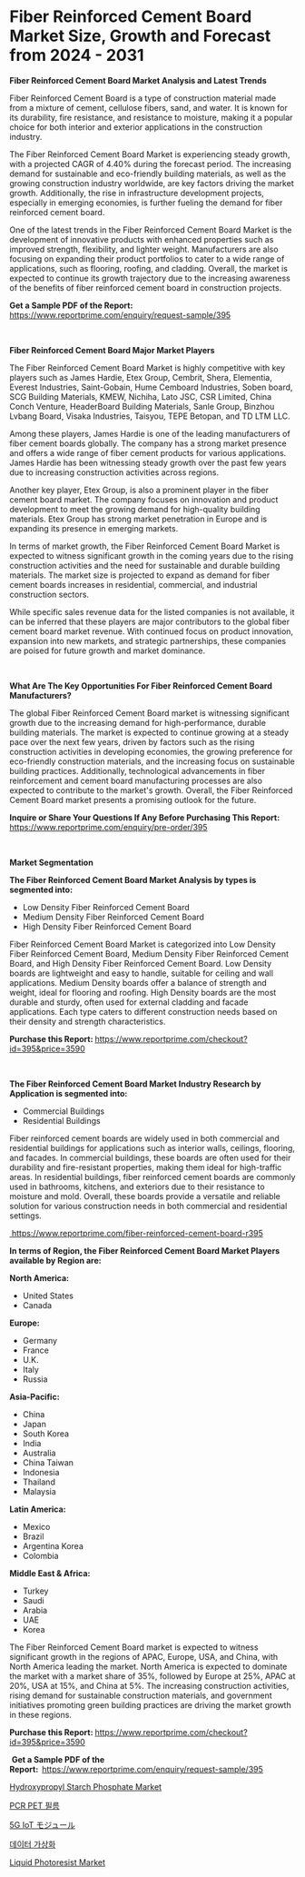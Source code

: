 <p><h1>Fiber Reinforced Cement Board Market Size, Growth and Forecast from 2024 - 2031</h1></p><p><strong>Fiber Reinforced Cement Board Market Analysis and Latest Trends</strong></p>
<p><p>Fiber Reinforced Cement Board is a type of construction material made from a mixture of cement, cellulose fibers, sand, and water. It is known for its durability, fire resistance, and resistance to moisture, making it a popular choice for both interior and exterior applications in the construction industry.</p><p>The Fiber Reinforced Cement Board Market is experiencing steady growth, with a projected CAGR of 4.40% during the forecast period. The increasing demand for sustainable and eco-friendly building materials, as well as the growing construction industry worldwide, are key factors driving the market growth. Additionally, the rise in infrastructure development projects, especially in emerging economies, is further fueling the demand for fiber reinforced cement board.</p><p>One of the latest trends in the Fiber Reinforced Cement Board Market is the development of innovative products with enhanced properties such as improved strength, flexibility, and lighter weight. Manufacturers are also focusing on expanding their product portfolios to cater to a wide range of applications, such as flooring, roofing, and cladding. Overall, the market is expected to continue its growth trajectory due to the increasing awareness of the benefits of fiber reinforced cement board in construction projects.</p></p>
<p><strong>Get a Sample PDF of the Report:&nbsp;</strong> <a href="https://www.reportprime.com/enquiry/request-sample/395">https://www.reportprime.com/enquiry/request-sample/395</a></p>
<p>&nbsp;</p>
<p><strong>Fiber Reinforced Cement Board Major Market Players</strong></p>
<p><p>The Fiber Reinforced Cement Board Market is highly competitive with key players such as James Hardie, Etex Group, Cembrit, Shera, Elementia, Everest Industries, Saint-Gobain, Hume Cemboard Industries, Soben board, SCG Building Materials, KMEW, Nichiha, Lato JSC, CSR Limited, China Conch Venture, HeaderBoard Building Materials, Sanle Group, Binzhou Lvbang Board, Visaka Industries, Taisyou, TEPE Betopan, and TD LTM LLC.</p><p>Among these players, James Hardie is one of the leading manufacturers of fiber cement boards globally. The company has a strong market presence and offers a wide range of fiber cement products for various applications. James Hardie has been witnessing steady growth over the past few years due to increasing construction activities across regions.</p><p>Another key player, Etex Group, is also a prominent player in the fiber cement board market. The company focuses on innovation and product development to meet the growing demand for high-quality building materials. Etex Group has strong market penetration in Europe and is expanding its presence in emerging markets.</p><p>In terms of market growth, the Fiber Reinforced Cement Board Market is expected to witness significant growth in the coming years due to the rising construction activities and the need for sustainable and durable building materials. The market size is projected to expand as demand for fiber cement boards increases in residential, commercial, and industrial construction sectors.</p><p>While specific sales revenue data for the listed companies is not available, it can be inferred that these players are major contributors to the global fiber cement board market revenue. With continued focus on product innovation, expansion into new markets, and strategic partnerships, these companies are poised for future growth and market dominance.</p></p>
<p>&nbsp;</p>
<p><strong>What Are The Key Opportunities For Fiber Reinforced Cement Board Manufacturers?</strong></p>
<p><p>The global Fiber Reinforced Cement Board market is witnessing significant growth due to the increasing demand for high-performance, durable building materials. The market is expected to continue growing at a steady pace over the next few years, driven by factors such as the rising construction activities in developing economies, the growing preference for eco-friendly construction materials, and the increasing focus on sustainable building practices. Additionally, technological advancements in fiber reinforcement and cement board manufacturing processes are also expected to contribute to the market's growth. Overall, the Fiber Reinforced Cement Board market presents a promising outlook for the future.</p></p>
<p><strong>Inquire or Share Your Questions If Any Before Purchasing This Report:</strong> <a href="https://www.reportprime.com/enquiry/pre-order/395">https://www.reportprime.com/enquiry/pre-order/395</a></p>
<p>&nbsp;</p>
<p><strong>Market Segmentation</strong></p>
<p><strong>The Fiber Reinforced Cement Board Market Analysis by types is segmented into:</strong></p>
<p><ul><li>Low Density Fiber Reinforced Cement Board</li><li>Medium Density Fiber Reinforced Cement Board</li><li>High Density Fiber Reinforced Cement Board</li></ul></p>
<p><p>Fiber Reinforced Cement Board Market is categorized into Low Density Fiber Reinforced Cement Board, Medium Density Fiber Reinforced Cement Board, and High Density Fiber Reinforced Cement Board. Low Density boards are lightweight and easy to handle, suitable for ceiling and wall applications. Medium Density boards offer a balance of strength and weight, ideal for flooring and roofing. High Density boards are the most durable and sturdy, often used for external cladding and facade applications. Each type caters to different construction needs based on their density and strength characteristics.</p></p>
<p><strong>Purchase this Report:&nbsp;</strong><a href="https://www.reportprime.com/checkout?id=395&price=3590">https://www.reportprime.com/checkout?id=395&price=3590</a></p>
<p>&nbsp;</p>
<p><strong>The Fiber Reinforced Cement Board Market Industry Research by Application is segmented into:</strong></p>
<p><ul><li>Commercial Buildings</li><li>Residential Buildings</li></ul></p>
<p><p>Fiber reinforced cement boards are widely used in both commercial and residential buildings for applications such as interior walls, ceilings, flooring, and facades. In commercial buildings, these boards are often used for their durability and fire-resistant properties, making them ideal for high-traffic areas. In residential buildings, fiber reinforced cement boards are commonly used in bathrooms, kitchens, and exteriors due to their resistance to moisture and mold. Overall, these boards provide a versatile and reliable solution for various construction needs in both commercial and residential settings.</p></p>
<p><a href="https://www.reportprime.com/fiber-reinforced-cement-board-r395">&nbsp;https://www.reportprime.com/fiber-reinforced-cement-board-r395</a></p>
<p><strong>In terms of Region, the Fiber Reinforced Cement Board Market Players available by Region are:</strong></p>
<p>
    <p> <strong> North America: </strong>
        <ul>
            <li>United States</li>
            <li>Canada</li>
        </ul>
        </p> 
    <p> <strong> Europe: </strong>
        <ul>
            <li>Germany</li>
            <li>France</li>
            <li>U.K.</li>
            <li>Italy</li>
            <li>Russia</li>
        </ul>
        </p> 
    <p> <strong> Asia-Pacific: </strong>
        <ul>
            <li>China</li>
            <li>Japan</li>
            <li>South Korea</li>
            <li>India</li>
            <li>Australia</li>
            <li>China Taiwan</li>
            <li>Indonesia</li>
            <li>Thailand</li>
            <li>Malaysia</li>
        </ul>
        </p> 
    <p> <strong> Latin America: </strong>
        <ul>
            <li>Mexico</li>
            <li>Brazil</li>
            <li>Argentina Korea</li>
            <li>Colombia</li>
        </ul>
        </p> 
    <p> <strong> Middle East & Africa: </strong>
        <ul>
            <li>Turkey</li>
            <li>Saudi</li>
            <li>Arabia</li>
            <li>UAE</li>
            <li>Korea</li>
        </ul>
    </p>
    </p>
<p><p>The Fiber Reinforced Cement Board market is expected to witness significant growth in the regions of APAC, Europe, USA, and China, with North America leading the market. North America is expected to dominate the market with a market share of 35%, followed by Europe at 25%, APAC at 20%, USA at 15%, and China at 5%. The increasing construction activities, rising demand for sustainable construction materials, and government initiatives promoting green building practices are driving the market growth in these regions.</p></p>
<p><strong>Purchase this Report: </strong><a href="https://www.reportprime.com/checkout?id=395&price=3590">https://www.reportprime.com/checkout?id=395&price=3590</a></p>
<p>&nbsp;<strong>Get a Sample PDF of the Report:&nbsp;&nbsp;</strong><a href="https://www.reportprime.com/enquiry/request-sample/395">https://www.reportprime.com/enquiry/request-sample/395</a></p>
<p><strong></strong></p>
<p><p><a href="https://github.com/kathiaseamanalvaradovlprc2h/Market-Research-Report-List-2/blob/main/hydroxypropyl-starch-phosphate-market.md">Hydroxypropyl Starch Phosphate Market</a></p><p><a href="https://github.com/RonSpencer61/Market-Research-Report-List-1/blob/main/275860067501.md">PCR PET 필름</a></p><p><a href="https://medium.com/@kaydenjohns1964/5g-iot%E3%83%A2%E3%82%B8%E3%83%A5%E3%83%BC%E3%83%AB%E5%B8%82%E5%A0%B4%E3%81%AF-%E5%B8%82%E5%A0%B4%E3%82%B7%E3%82%A7%E3%82%A2-%E5%B8%82%E5%A0%B4%E3%83%88%E3%83%AC%E3%83%B3%E3%83%89-%E5%B8%82%E5%A0%B4%E6%88%90%E9%95%B7%E3%81%AB%E9%96%A2%E3%81%99%E3%82%8B%E6%83%85%E5%A0%B1%E3%82%92%E6%8F%90%E4%BE%9B%E3%81%97%E3%81%BE%E3%81%99-00ff2f6e2af5">5G IoT モジュール</a></p><p><a href="https://github.com/valroy852/Market-Research-Report-List-1/blob/main/405240267500.md">데이터 가상화</a></p><p><a href="https://github.com/wusalecollins540tpqoz/Market-Research-Report-List-2/blob/main/liquid-photoresist-market.md">Liquid Photoresist Market</a></p></p>